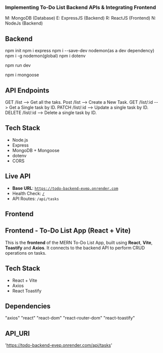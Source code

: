 ### Implementing To-Do List Backend APIs  & Integrating Frontend

M: MongoDB (Database)
E: ExpressJS (Backend)
R: ReactJS (Frontend)
N: NodeJs (Backend)

## Backend

npm init
npm i express
npm i --save-dev nodemon(as a dev dependency)
npm i -g nodemon(global)
npm i dotenv

npm run dev

npm i mongoose


## API Endpoints

GET     /list         --> Get all the taks.
Post    /list         --> Create a New Task.
GET     /list/:id     --> Get a Single task by ID.
PATCH     /list/:id     --> Update a single task by ID.
DELETE  /list/:id     --> Delete a single task by ID.

## Tech Stack

- Node.js
- Express
- MongoDB + Mongoose
- dotenv
- CORS


## Live API

- **Base URL**: [`https://todo-backend-evep.onrender.com`](https://todo-backend-evep.onrender.com)
- Health Check: [`/`](https://todo-backend-evep.onrender.com/)
- API Routes: `/api/tasks`


## Frontend

## Frontend - To-Do List App (React + Vite)

This is the **frontend** of the MERN To-Do List App, built using **React**, **Vite**, **Toastify** and **Axios**. It connects to the backend API to perform CRUD operations on tasks.

## Tech Stack

- React + Vite
- Axios
- React Toastify

## Dependencies 

  "axios"
  "react"
  "react-dom"
  "react-router-dom"
  "react-toastify"

## API_URI

'https://todo-backend-evep.onrender.com/api/tasks'

